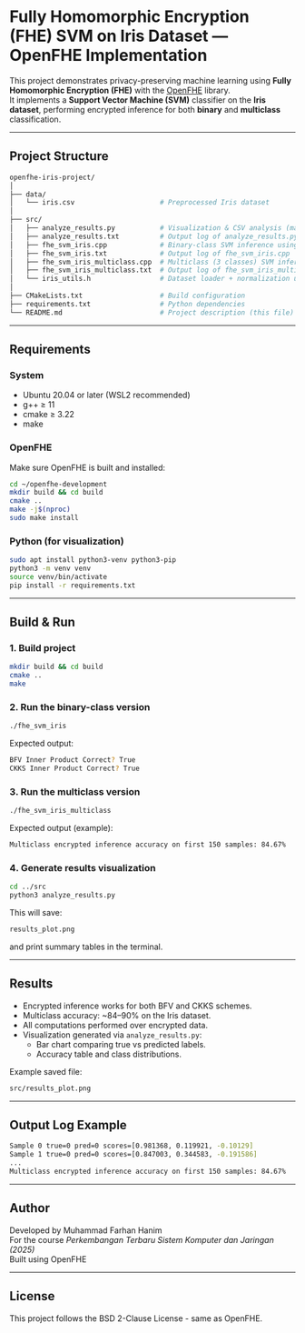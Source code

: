 # Fully Homomorphic Encryption (FHE) SVM on Iris Dataset — OpenFHE Implementation

This project demonstrates privacy-preserving machine learning using **Fully Homomorphic Encryption (FHE)** with the [OpenFHE](https://github.com/openfheorg/openfhe-development) library.  
It implements a **Support Vector Machine (SVM)** classifier on the **Iris dataset**, performing encrypted inference for both **binary** and **multiclass** classification.

---

## Project Structure
```bash
openfhe-iris-project/
│
├── data/
│   └── iris.csv                     # Preprocessed Iris dataset
│
├── src/
│   ├── analyze_results.py           # Visualization & CSV analysis (matplotlib)
│   ├── analyze_results.txt          # Output log of analyze_results.py
│   ├── fhe_svm_iris.cpp             # Binary-class SVM inference using FHE
│   ├── fhe_svm_iris.txt             # Output log of fhe_svm_iris.cpp
│   ├── fhe_svm_iris_multiclass.cpp  # Multiclass (3 classes) SVM inference using FHE
│   ├── fhe_svm_iris_multiclass.txt  # Output log of fhe_svm_iris_multiclass.cpp
│   └── iris_utils.h                 # Dataset loader + normalization utilities
│
├── CMakeLists.txt                   # Build configuration
├── requirements.txt                 # Python dependencies
└── README.md                        # Project description (this file)
```
---

## Requirements

### System
- Ubuntu 20.04 or later (WSL2 recommended)
- g++ ≥ 11  
- cmake ≥ 3.22  
- make

### OpenFHE
Make sure OpenFHE is built and installed:
```bash
cd ~/openfhe-development
mkdir build && cd build
cmake ..
make -j$(nproc)
sudo make install
```

### Python (for visualization)
```bash
sudo apt install python3-venv python3-pip
python3 -m venv venv
source venv/bin/activate
pip install -r requirements.txt
```

---

## Build & Run

### 1️. Build project
```bash
mkdir build && cd build
cmake ..
make
```
### 2️. Run the binary-class version
```bash
./fhe_svm_iris
```
Expected output:
```bash
BFV Inner Product Correct? True
CKKS Inner Product Correct? True
```
### 3️. Run the multiclass version
```bash
./fhe_svm_iris_multiclass
```

Expected output (example):
```bash
Multiclass encrypted inference accuracy on first 150 samples: 84.67%
```

### 4️. Generate results visualization
```bash
cd ../src
python3 analyze_results.py
```

This will save:
```bash
results_plot.png
```
and print summary tables in the terminal.

---

## Results

- Encrypted inference works for both BFV and CKKS schemes.  
- Multiclass accuracy: ~84–90% on the Iris dataset.  
- All computations performed over encrypted data.  
- Visualization generated via `analyze_results.py`:
  - Bar chart comparing true vs predicted labels.
  - Accuracy table and class distributions.

Example saved file:
```bash
src/results_plot.png
```

---

## Output Log Example
```bash
Sample 0 true=0 pred=0 scores=[0.981368, 0.119921, -0.10129]
Sample 1 true=0 pred=0 scores=[0.847003, 0.344583, -0.191586]
...
Multiclass encrypted inference accuracy on first 150 samples: 84.67%
```

---

## Author
Developed by Muhammad Farhan Hanim  
For the course *Perkembangan Terbaru Sistem Komputer dan Jaringan (2025)*  
Built using OpenFHE

---

## License
This project follows the BSD 2-Clause License - same as OpenFHE.

